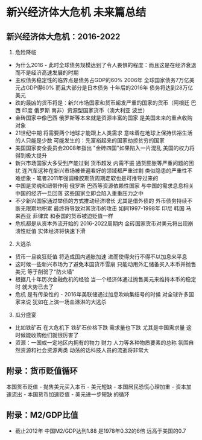 # 新兴经济体大危机 未来篇总结

## 新兴经济体大危机：2016-2022
1. 危险降临
* 为什么2016 - 此时全球债务规模达到了令人畏惧的程度：而且这是在经济衰退而不是经济高速发展的时期
* 主权债务稳定性的临界点是债务占GDP的60% 2006年 全球国家债务7万亿美元占GDP得60% 而且大部分是日本债务 十年后的2016年 债务将达到28万亿美元
* 跌的最凶的货币将是：新兴市场国家和货币超发严重的国家的货币（阿根廷 巴西 印度 俄罗斯 南非）资源型国家货币（澳大利亚 波兰）
* 金砖国家中像巴西 俄罗斯等本来就是资源丰富的国家 是美国未来的重点收购对象
* 21世纪中期 将需要两个地球才能跟上人类需求 意味着在地球上保持优裕生活的人只能是少数 可能发生的：先富裕起来的国家劫掠贫穷的国家
* 美国国家安全委员会2008年指出 "金砖四国"如果陷入一片混乱 美国的权力将得到极大提升
* 新兴市场国家大多受到产能过剩 货币超发 内需不振 通货膨胀等严重问题的困扰 连汽车这种在新兴市场被普遍看好的领域都严重过剩 类似隐患的严重性不难想象 - 笔者2011年强调橡胶期货周期走软也是可推导过来的
* 中国是灵魂和纽带作用 俄罗斯 巴西等资源依赖性国家 与中国的需求息息相关 中国的经济一旦回落 这些国家立即会陷入重重压力之中
* 不少新兴国家通过举债的方式推动经济增长 尤其是借外债的 外币债务持续不断无限期地积累 最终将导致对其货币的攻击 如同1997-1998年 印尼 韩国 马来西亚 菲律宾 和泰国的货币被迫贬值一样
* 危机都是从资本外流开始的 2016-2022周期内 金砖国家货币对美元将出现崩溃性贬值 实体经济将快速下滑
2. 大逃杀
* 货币一旦疯狂贬值 将造成国内通胀加速 进而使得央行不得不以加息来平息
* 这时候一些新兴市场为了避免本国货币雪崩 只能动用外汇储备买入本币并抛售美元 等于削弱了"防火墙"
* 根据几十年历次金融危机的经验 当一个经济体通过抛售美元来维持本币的稳定时 就大势已去了
* 危机 是有传染性的 - 2016年美联储通过加息吹响集结号的时候 对全球许多国家来说 犹如在上演一场血淋淋的大逃杀
3. 瓜分盛宴
* 比如铁矿石 在大危机下 铁矿石价格下跌 需求量也下跌 尤其是中国需求量 这时候能收购他们就很厉害了
* 资源：一国或一定地区内拥有的物力 财力 人力等各种物质要素的总称 氛围自然资源和社会资源两类 动荡的话科技人员的流逝将非常大


## 附录：货币贬值循环
本国货币贬值 - 抛售美元买入本币 - 美元短缺 - 本国居民恐慌心理加重 - 资本加速流出 - 本国货币加速贬值 - 美元进一步短缺 的循环

## 附录：M2/GDP比值
* 截止2012年 中国M2/GDP达到1.88 是1978年0.32的6倍 远高于美国的0.7

